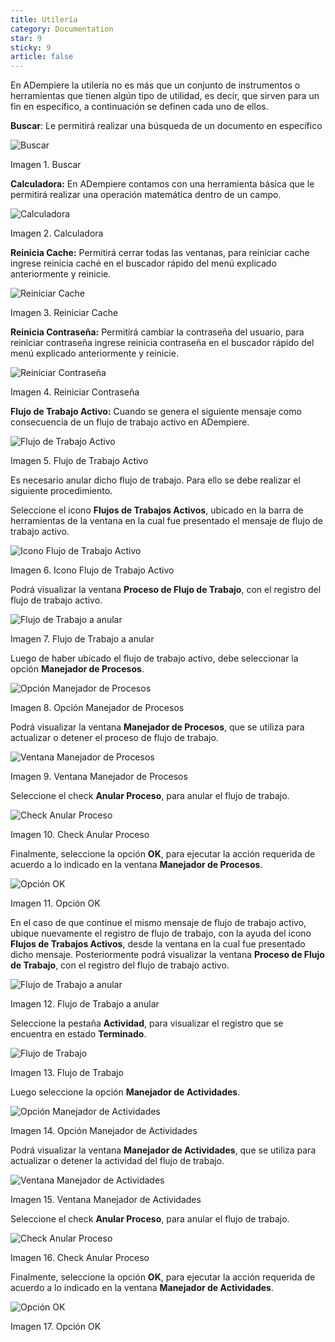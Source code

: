 ```yaml
---
title: Utilería
category: Documentation
star: 9
sticky: 9
article: false
---
```


En ADempiere la utilería no es más que un conjunto de instrumentos o herramientas que tienen algún tipo de utilidad, es decir, que sirven para un fin en específico, a continuación se definen cada uno de ellos.

**Buscar**: Le permitirá realizar una búsqueda de un documento en específico

![Buscar](/assets/img/docs/basic-rules/bar-props-props.png)

Imagen 1. Buscar

**Calculadora:** En ADempiere contamos con una herramienta básica que le permitirá realizar una operación matemática dentro de un campo.

![Calculadora](/assets/img/docs/basic-rules/bar-props-calculator.png)

Imagen 2. Calculadora

**Reinicia Cache:** Permitirá cerrar todas las ventanas, para reiniciar cache ingrese reinicia caché en el buscador rápido del menú explicado anteriormente y reinicie.

![Reiniciar Cache](/assets/img/docs/basic-rules/bar-props-cache.png)

Imagen 3. Reiniciar Cache

**Reinicia Contraseña:** Permitirá cambiar la contraseña del usuario, para reiniciar contraseña ingrese reinicia contraseña en el buscador rápido del menú explicado anteriormente y reinicie.

![Reiniciar Contraseña](/assets/img/docs/basic-rules/bar-props-passw.png)

Imagen 4. Reiniciar Contraseña

**Flujo de Trabajo Activo:** Cuando se genera el siguiente mensaje como consecuencia de un flujo de trabajo activo en ADempiere.

![Flujo de Trabajo Activo](/assets/img/docs/basic-rules/bar-props-flow.png)

Imagen 5. Flujo de Trabajo Activo

Es necesario anular dicho flujo de trabajo. Para ello se debe realizar el siguiente procedimiento.

Seleccione el icono **Flujos de Trabajos Activos**, ubicado en la barra de herramientas de la ventana en la cual fue presentado el mensaje de flujo de trabajo activo.

![Icono Flujo de Trabajo Activo](/assets/img/docs/basic-rules/bar-props-flow-2.png)

Imagen 6. Icono Flujo de Trabajo Activo

Podrá visualizar la ventana **Proceso de Flujo de Trabajo**, con el registro del flujo de trabajo activo.

![Flujo de Trabajo a anular](/assets/img/docs/basic-rules/bar-props-cancel.png)

Imagen 7. Flujo de Trabajo a anular

Luego de haber ubicado el flujo de trabajo activo, debe seleccionar la opción **Manejador de Procesos**.

![Opción Manejador de Procesos](/assets/img/docs/basic-rules/bar-props-process.png)

Imagen 8. Opción Manejador de Procesos

Podrá visualizar la ventana **Manejador de Procesos**, que se utiliza para actualizar o detener el proceso de flujo de trabajo.

![Ventana Manejador de Procesos](/assets/img/docs/basic-rules/bar-props-process-2.png)

Imagen 9. Ventana Manejador de Procesos

Seleccione el check **Anular Proceso**, para anular el flujo de trabajo.

![Check Anular Proceso](/assets/img/docs/basic-rules/bar-props-process-3.png)

Imagen 10. Check Anular Proceso

Finalmente, seleccione la opción **OK**, para ejecutar la acción requerida de acuerdo a lo indicado en la ventana **Manejador de Procesos**.

![Opción OK](/assets/img/docs/basic-rules/bar-props-ok.png)

Imagen 11. Opción OK

En el caso de que continue el mismo mensaje de flujo de trabajo activo, ubique nuevamente el registro de flujo de trabajo, con la ayuda del icono **Flujos de Trabajos Activos**, desde la ventana en la cual fue presentado dicho mensaje. Posteriormente podrá visualizar la ventana **Proceso de Flujo de Trabajo**, con el registro del flujo de trabajo activo.

![Flujo de Trabajo a anular](/assets/img/docs/basic-rules/bar-props-job.png)

Imagen 12. Flujo de Trabajo a anular

Seleccione la pestaña **Actividad**, para visualizar el registro que se encuentra en estado **Terminado**.

![Flujo de Trabajo](/assets/img/docs/basic-rules/bar-props-job-2.png)

Imagen 13. Flujo de Trabajo

Luego seleccione la opción **Manejador de Actividades**.

![Opción Manejador de Actividades](/assets/img/docs/basic-rules/bar-props-activities.png)

Imagen 14. Opción Manejador de Actividades

Podrá visualizar la ventana **Manejador de Actividades**, que se utiliza para actualizar o detener la actividad del flujo de trabajo.

![Ventana Manejador de Actividades](/assets/img/docs/basic-rules/bar-props-activities-2.png)

Imagen 15. Ventana Manejador de Actividades

Seleccione el check **Anular Proceso**, para anular el flujo de trabajo.

![Check Anular Proceso](/assets/img/docs/basic-rules/bar-props-cancel-2.png)

Imagen 16. Check Anular Proceso

Finalmente, seleccione la opción **OK**, para ejecutar la acción requerida de acuerdo a lo indicado en la ventana **Manejador de Actividades**.

![Opción OK](/assets/img/docs/basic-rules/bar-props-ok-2.png)

Imagen 17. Opción OK